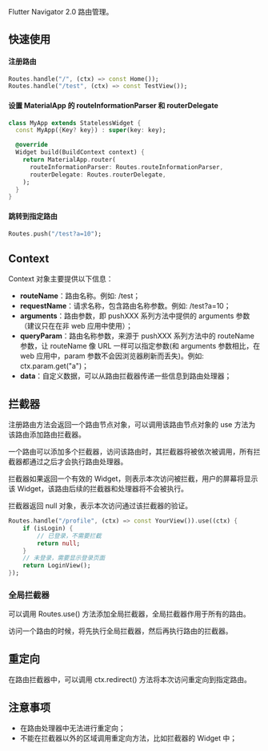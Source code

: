 Flutter Navigator 2.0 路由管理。

## 快速使用
#### 注册路由
```dart
Routes.handle("/", (ctx) => const Home());
Routes.handle("/test", (ctx) => const TestView());
```

#### 设置 MaterialApp 的 routeInformationParser 和 routerDelegate
```dart
class MyApp extends StatelessWidget {
  const MyApp({Key? key}) : super(key: key);

  @override
  Widget build(BuildContext context) {
    return MaterialApp.router(
      routeInformationParser: Routes.routeInformationParser,
      routerDelegate: Routes.routerDelegate,
    );
  }
}
```

#### 跳转到指定路由
```dart
Routes.push("/test?a=10");
```

## Context
Context 对象主要提供以下信息：
* **routeName**：路由名称。例如: /test；
* **requestName**：请求名称，包含路由名称参数。例如: /test?a=10；
* **arguments**：路由参数，即 pushXXX 系列方法中提供的 arguments 参数（建议只在在非 web 应用中使用）；
* **queryParam**：路由名称参数，来源于 pushXXX 系列方法中的 routeName 参数，让 routeName 像 URL 一样可以指定参数(和 arguments 参数相比，在 web 应用中，param 参数不会因浏览器刷新而丢失)。例如: ctx.param.get("a")；
* **data**：自定义数据，可以从路由拦截器传递一些信息到路由处理器；

## 拦截器
注册路由方法会返回一个路由节点对象，可以调用该路由节点对象的 use 方法为该路由添加路由拦截器。

一个路由可以添加多个拦截器，访问该路由时，其拦截器将被依次被调用，所有拦截器都通过之后才会执行路由处理器。

拦截器如果返回一个有效的 Widget，则表示本次访问被拦截，用户的屏幕将显示该 Widget，该路由后续的拦截器和处理器将不会被执行。

拦截器返回 null 对象，表示本次访问通过该拦截器的验证。

```dart 
Routes.handle("/profile", (ctx) => const YourView()).use((ctx) {
    if (isLogin) {
        // 已登录，不需要拦截
        return null;
    }
    // 未登录，需要显示登录页面
    return LoginView();
});
```

### 全局拦截器

可以调用 Routes.use() 方法添加全局拦截器，全局拦截器作用于所有的路由。

访问一个路由的时候，将先执行全局拦截器，然后再执行路由的拦截器。

## 重定向

在路由拦截器中，可以调用 ctx.redirect() 方法将本次访问重定向到指定路由。

## 注意事项
* 在路由处理器中无法进行重定向；
* 不能在拦截器以外的区域调用重定向方法，比如拦截器的 Widget 中；